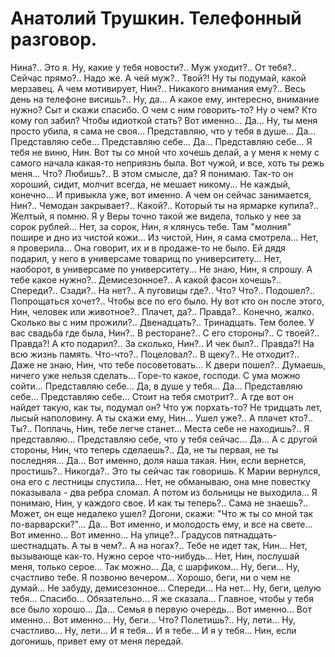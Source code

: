 #  Анатолий Трушкин. Телефонный разговор.
Нина?.. Это я. Ну, какие у тебя новости?.. Муж уходит?.. От тебя?.. Сейчас прямо?.. Надо же. А чей муж?.. Твой?! Ну ты подумай, какой мерзавец. А чем мотивирует, Нин?.. Никакого внимания ему?.. Весь день на телефоне висишь?.. Ну, да... А какое ему, интересно, внимание нужно? Сыт и скажи спасибо. О чем с ним говорить-то? Ну о чем? Кто кому гол забил? Чтобы идиоткой стать? Вот именно... Да... Ну, ты меня просто убила, я сама не своя... Представляю, что у тебя в душе... Да... Представляю себе... Представляю себе... Да... Представляю себе... Я тебя не виню, Нин. Вот ты со мной что хочешь делай, а у меня к нему с самого начала какая-то неприязнь была. Вот чужой, и все, хоть ты режь меня... Что? Любишь?.. В этом смысле, да? Я понимаю. Так-то он хороший, сидит, молчит всегда, не мешает никому... Не каждый, конечно... И привыкла уже, вот именно. А чем он сейчас занимается, Нин?.. Чемодан закрывает?.. Какой?.. Который ты на ярмарке купила?.. Желтый, я помню. Я у Веры точно такой же видела, только у нее за сорок рублей... Нет, за сорок, Нин, я клянусь тебе. Там "молния" пошире и дно из чистой кожи... Из чистой, Нин, я сама смотрела... Нет, я проверила... Она говорит, их и в продаже-то не было. Ей дядя подарил, у него в универсаме товарищ по университету... Нет, наоборот, в универсаме по университету... Не знаю, Нин, я спрошу. А тебе какое нужно?.. Демисезонное?.. А какой фасон хочешь?.. Спереди?.. Сзади?.. На нет?.. А пуговицы где?.. Что? Что?.. Подошел?.. Попрощаться хочет?.. Чтобы все по его было. Ну вот кто он после этого, Нин, человек или животное?.. Плачет, да?.. Правда?.. Конечно, жалко. Сколько вы с ним прожили?.. Двенадцать?.. Тринадцать. Тем более. У вас свадьба где была, Нин?.. В ресторане?.. С его стороны?.. С твоей?.. Правда?! А кто подарил?.. За сколько, Нин?.. И чек был?.. Правда?! На всю жизнь память. Что-что?.. Поцеловал?.. В щеку?.. Не отходит?.. Даже не знаю, Нин, что тебе посоветовать... К двери пошел?.. Думаешь, ничего уже нельзя сделать... Горе-то какое, господи. С ума можно сойти... Представляю себе... Да, в душе у тебя... Да... Представляю себе... Представляю себе... Стоит на тебя смотрит?.. А где вот он найдет такую, как ты, подумал он? Что уж порхать-то? Не тридцать лет, лысый наполовину. А ты скажи ему, Нин... Ушел уже?.. А плачет кто?.. Ты?.. Поплачь, Нин, тебе легче станет... Места себе не находишь?.. Я представляю... Представляю себе, что у тебя сейчас... Да... А с другой стороны, Нин, что теперь сделаешь?.. Да, не ты первая, не ты последняя... Да... Вот именно, доля наша такая. Нин, если вернется, простишь?.. Никогда?.. Это ты сейчас так говоришь. К Марии вернулся, она его с лестницы спустила... Нет, не обманываю, она мне повестку показывала - два ребра сломал. А потом из больницы не выходила... Я понимаю, Нин, у каждого свое. И как ты теперь?.. Сама не знаешь?.. Может, он еще недалеко ушел? Догони, скажи: "Что ж ты со мной так по-варварски?"... Да... Вот именно, и молодость ему, и все на свете... Вот именно... Вот именно... На улице?.. Градусов пятнадцать-шестнадцать. А ты в чем?.. А на ногах?.. Тебе не идет так, Нин... Нет, вызывающе как-то. Нужно серое что-нибудь... Нет, Нин, послушай меня, только серое... Так можно... Да, с шарфиком... Ну, беги... Ну, счастливо тебе. Я позвоню вечером... Хорошо, беги, ни о чем не думай... Не забуду, демисезонное... Спереди... На нет... Ну, беги, целую тебя... Спасибо... Обязательно... Я же сказала... Главное, чтобы у тебя все было хорошо... Да... Семья в первую очередь... Вот именно... Вот именно... Вот именно... Ну, беги... Что? Полетишь?.. Ну, лети... Ну, счастливо... Ну, лети... И я тебя... И я тебе... И я у тебя... Нин, если догонишь, привет ему от меня передай.